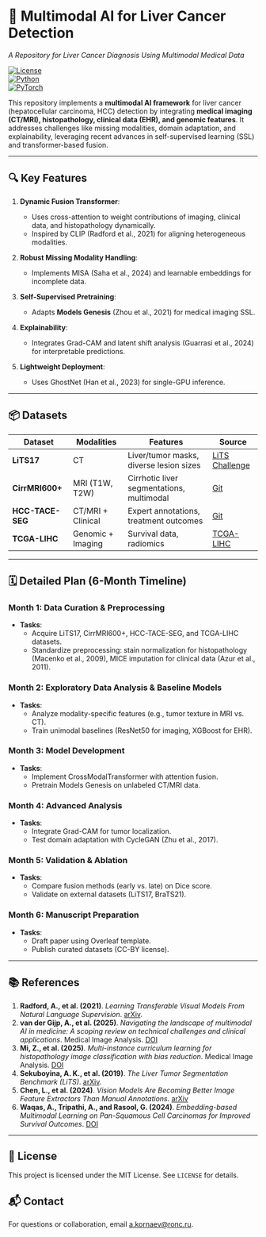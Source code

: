 # 🧠 Multimodal AI for Liver Cancer Detection  
*A Repository for Liver Cancer Diagnosis Using Multimodal Medical Data*  

[![License](https://img.shields.io/badge/License-MIT-blue.svg )](https://opensource.org/licenses/MIT )  
[![Python](https://img.shields.io/badge/Python-3.8+-brightgreen.svg )](https://www.python.org/ )  
[![PyTorch](https://img.shields.io/badge/PyTorch-1.13+-orange.svg )](https://pytorch.org/ )  

This repository implements a **multimodal AI framework** for liver cancer (hepatocellular carcinoma, HCC) detection by integrating **medical imaging (CT/MRI), histopathology, clinical data (EHR), and genomic features**. It addresses challenges like missing modalities, domain adaptation, and explainability, leveraging recent advances in self-supervised learning (SSL) and transformer-based fusion.

---

## 🔍 Key Features  
1. **Dynamic Fusion Transformer**:  
   - Uses cross-attention to weight contributions of imaging, clinical data, and histopathology dynamically.  
   - Inspired by CLIP (Radford et al., 2021) for aligning heterogeneous modalities.  

2. **Robust Missing Modality Handling**:  
   - Implements MISA (Saha et al., 2024) and learnable embeddings for incomplete data.  

3. **Self-Supervised Pretraining**:  
   - Adapts **Models Genesis** (Zhou et al., 2021) for medical imaging SSL.  

4. **Explainability**:  
   - Integrates Grad-CAM and latent shift analysis (Guarrasi et al., 2024) for interpretable predictions.  

5. **Lightweight Deployment**:  
   - Uses GhostNet (Han et al., 2023) for single-GPU inference.  

---

## 📦 Datasets  
| Dataset          | Modalities          | Features                                      | Source                                                                 |
|------------------|---------------------|-----------------------------------------------|------------------------------------------------------------------------|
| **LiTS17**       | CT                  | Liver/tumor masks, diverse lesion sizes       | [LiTS Challenge](https://competitions.codalab.org/competitions/17094 )  |
| **CirrMRI600+**  | MRI (T1W, T2W)      | Cirrhotic liver segmentations, multimodal     | [Git](https://github.com/NUBagciLab/CirrMRI600Plus)                       |
| **HCC-TACE-SEG** | CT/MRI + Clinical   | Expert annotations, treatment outcomes        | [Git](https://github.com/openmedlab/Awesome-Medical-Dataset/blob/main/resources/HCC-TACE-Seg.md)                        |
| **TCGA-LIHC**    | Genomic + Imaging   | Survival data, radiomics                      | [TCGA-LIHC](https://portal.gdc.cancer.gov/projects/TCGA-LIHC) |

---

## 🗓️ Detailed Plan (6-Month Timeline)  

### **Month 1: Data Curation & Preprocessing**  
- **Tasks**:  
  - Acquire LiTS17, CirrMRI600+, HCC-TACE-SEG, and TCGA-LIHC datasets.  
  - Standardize preprocessing: stain normalization for histopathology (Macenko et al., 2009), MICE imputation for clinical data (Azur et al., 2011).  

### **Month 2: Exploratory Data Analysis & Baseline Models**  
- **Tasks**:  
  - Analyze modality-specific features (e.g., tumor texture in MRI vs. CT).  
  - Train unimodal baselines (ResNet50 for imaging, XGBoost for EHR).  

### **Month 3: Model Development**  
- **Tasks**:  
  - Implement CrossModalTransformer with attention fusion.  
  - Pretrain Models Genesis on unlabeled CT/MRI data.  

### **Month 4: Advanced Analysis**  
- **Tasks**:  
  - Integrate Grad-CAM for tumor localization.  
  - Test domain adaptation with CycleGAN (Zhu et al., 2017).  

### **Month 5: Validation & Ablation**  
- **Tasks**:  
  - Compare fusion methods (early vs. late) on Dice score.  
  - Validate on external datasets (LiTS17, BraTS21).  

### **Month 6: Manuscript Preparation**  
- **Tasks**:  
  - Draft paper using Overleaf template.  
  - Publish curated datasets (CC-BY license).  

---
## 📚 References  
1. **Radford, A., et al. (2021)**. *Learning Transferable Visual Models From Natural Language Supervision*. [arXiv](https://arxiv.org/abs/2103.00020). 
2. **van der Gijp, A., et al. (2025)**. *Navigating the landscape of multimodal AI in medicine: A scoping review on technical challenges and clinical applications*. Medical Image Analysis. [DOI](https://doi.org/10.1016/j.media.2025.102123 )
3. **Mi, Z., et al. (2025)**. *Multi-instance curriculum learning for histopathology image classification with bias reduction*. Medical Image Analysis. [DOI](https://doi.org/10.1016/j.media.2025.102157 ) 
4. **Sekuboyina, A. K., et al. (2019)**. *The Liver Tumor Segmentation Benchmark (LiTS)*. [arXiv](https://arxiv.org/abs/1901.04056 ).
5. **Chen, L., et al. (2024)**. *Vision Models Are Becoming Better Image Feature Extractors Than Manual Annotations*. [arXiv](https://arxiv.org/abs/2404.00578 )
6. **Waqas, A., Tripathi, A., and Rasool, G. (2024)**. *Embedding-based Multimodal Learning on Pan-Squamous Cell Carcinomas for Improved Survival Outcomes*. [DOI](https://doi.org/10.3389/frai.2024.1430984 )
---

## 📄 License  
This project is licensed under the MIT License. See `LICENSE` for details.  

## 📬 Contact  
For questions or collaboration, email a.kornaev@ronc.ru.  
